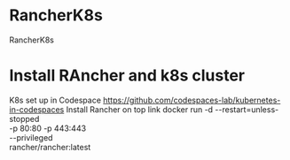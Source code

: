 # RancherK8s
RancherK8s
# Install RAncher and k8s cluster
K8s set up in Codespace
https://github.com/codespaces-lab/kubernetes-in-codespaces
Install Rancher on top link [
](https://ranchermanager.docs.rancher.com/getting-started/installation-and-upgrade/other-installation-methods/rancher-on-a-single-node-with-docker
)
docker run -d --restart=unless-stopped \
  -p 80:80 -p 443:443 \
  --privileged \
  rancher/rancher:latest
  

